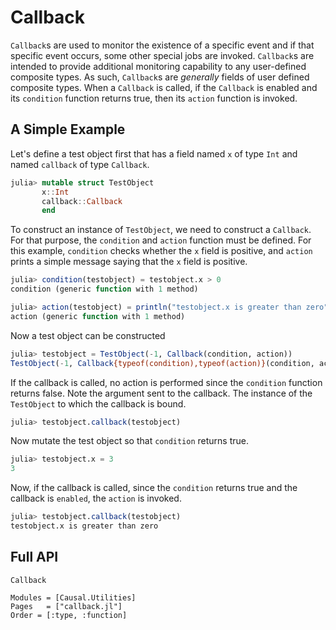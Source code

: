 # Callback

`Callback`s are used to monitor the existence of a specific event and if that specific event occurs, some other special jobs are invoked. `Callback`s are intended to provide additional monitoring capability to any user-defined composite types. As such, `Callback`s are *generally* fields of user defined composite types. When a `Callback` is called, if the `Callback` is enabled and its `condition` function returns true, then its `action` function is invoked. 

## A Simple Example 

Let's define a test object first that has a field named `x` of type `Int` and named `callback` of type `Callback`. 
```julia
julia> mutable struct TestObject
       x::Int
       callback::Callback
       end
```
To construct an instance of `TestObject`, we need to construct a `Callback`. For that purpose, the `condition` and `action` function must be defined. For this example, `condition` checks whether the `x` field is positive, and `action` prints a simple message saying that the `x` field is positive.
```julia
julia> condition(testobject) = testobject.x > 0 
condition (generic function with 1 method)

julia> action(testobject) = println("testobject.x is greater than zero") 
action (generic function with 1 method)
```
Now a test object can be constructed
```julia
julia> testobject = TestObject(-1, Callback(condition, action))  
TestObject(-1, Callback{typeof(condition),typeof(action)}(condition, action, true, "dac6f9eb-6daa-4622-a8fa-623f0f88780c"))
```
If the callback is called, no action is performed since the `condition` function returns false. Note the argument sent to the callback. The instance of the `TestObject` to which the callback is bound.
```julia
julia> testobject.callback(testobject) 
```
Now mutate the test object so that `condition` returns true.
```julia
julia> testobject.x = 3   
3
```
Now, if the callback is called, since the `condition` returns true and the callback is `enabled`, the `action` is invoked.
```julia
julia> testobject.callback(testobject) 
testobject.x is greater than zero
```

## Full API 
```@docs 
Callback
```

```@autodocs
Modules = [Causal.Utilities]
Pages   = ["callback.jl"]
Order = [:type, :function]
```